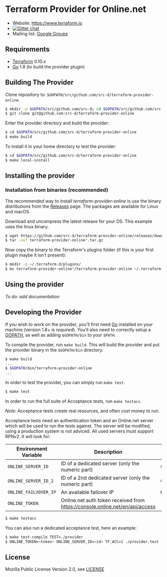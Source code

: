 Terraform Provider for Online.net
=================================

- Website: https://www.terraform.io
- [![Gitter chat](https://badges.gitter.im/hashicorp-terraform/Lobby.png)](https://gitter.im/hashicorp-terraform/Lobby)
- Mailing list: [Google Groups](http://groups.google.com/group/terraform-tool)

Requirements
------------

-	[Terraform](https://www.terraform.io/downloads.html) 0.10.x
-	[Go](https://golang.org/doc/install) 1.8 (to build the provider plugin)

Building The Provider
---------------------

Clone repository to: `$GOPATH/src/github.com/src-d/terraform-provider-online`.

```sh
$ mkdir -p $GOPATH/src/github.com/src-d; cd $GOPATH/src/github.com/src-d
$ git clone git@github.com:src-d/terraform-provider-online
```

Enter the provider directory and build the provider:

```sh
$ cd $GOPATH/src/github.com/src-d/terraform-provider-online
$ make build
```

To install it in your home directory to test the provider:

```sh
$ cd $GOPATH/src/github.com/src-d/terraform-provider-online
$ make local-install
```

Installing the provider
-----------------------

### Installation from binaries (recommended)

The recommended way to install *terraform-provider-online* is use the binary
distributions from the [Releases](https://github.com/src-d/terraform-provider-online/releases) page. The packages are available for Linux and macOS.

Download and uncompress the latest release for your OS. This example uses the linux binary.

```sh
$ wget https://github.com/src-d/terraform-provider-online/releases/download/v0.1.0/terraform-provider-online_v0.1.0_linux_amd64.tar.gz
$ tar -xvf terraform-provider-online*.tar.gz
```

Now copy the binary to the Terraform's plugins folder (if this is your first plugin maybe it isn't present):

```sh
$ mkdir -p ~/.terraform.d/plugins/
$ mv terraform-provider-online*/terraform-provider-online ~/.terraform.d/plugins/
```

Using the provider
------------------

*To do: add documentation*

Developing the Provider
-----------------------

If you wish to work on the provider, you'll first need [Go](http://www.golang.org) installed on your machine (version 1.8+ is *required*). You'll also need to correctly setup a [GOPATH](http://golang.org/doc/code.html#GOPATH), as well as adding `$GOPATH/bin` to your `$PATH`.

To compile the provider, run `make build`. This will build the provider and put the provider binary in the `$GOPATH/bin` directory.

```sh
$ make build
...
$ $GOPATH/bin/terraform-provider-online
...
```

In order to test the provider, you can simply run `make test`.

```sh
$ make test
```

In order to run the full suite of Acceptance tests, run `make testacc`.

*Note:* Acceptance tests create real resources, and often cost money to run.

Acceptance tests need an authentication token and an Online.net server which will be used to run the tests against.
The server will be modified, using a production system is not adviced. All used servers must support RPNv2.
It will look for:

| Environment Variable | Description                                                                  | Example     | 
|----------------------|------------------------------------------------------------------------------|-------------|
| `ONLINE_SERVER_ID`   | ID of a dedicated server (only the numeric part)                             | `46952`     |
| `ONLINE_SERVER_ID_2` | ID of a 2nd dedicated server (only the numeric part)                         | `46953`     |
| `ONLINE_FAILVOVER_IP` | An available failover IP                                                     | `81.23.14.1`|
| `ONLINE_TOKEN`       | Online.net auth token received from https://console.online.net/en/api/access |             |

```sh
$ make testacc
```

You can also run a dedicated acceptance test, here an example:

```sh
$ make test-compile TEST=./provider
$ ONLINE_TOKEN=<token> ONLINE_SERVER_ID=<id> TF_ACC=1 ./provider.test -test.run TestDataOperatingSystemAcceptance -test.v
```

## License

Mozilla Public License Version 2.0, see [LICENSE](/LICENSE)

